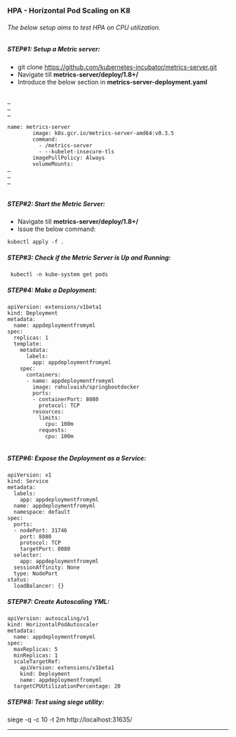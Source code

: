 ### HPA - Horizontal Pod Scaling on K8
###### The below setup aims to test HPA on CPU utilization. 

##### STEP#1: Setup a Metric server: </br>
  - git clone https://github.com/kubernetes-incubator/metrics-server.git </br>
  - Navigate till **metrics-server/deploy/1.8+/** </br>
  - Introduce the below section in **metrics-server-deployment.yaml** </br> </br>

```
…
…
…

name: metrics-server
        image: k8s.gcr.io/metrics-server-amd64:v0.3.5
        command:
          - /metrics-server
          - --kubelet-insecure-tls
        imagePullPolicy: Always
        volumeMounts:
…
…
…
        
 ```
##### STEP#2: Start the Metric Server: </br>
  - Navigate till **metrics-server/deploy/1.8+/** </br>
  - Issue the below command: </br>
  ```
  kubectl apply -f .
  ```
  
##### STEP#3: Check if the Metric Server is Up and Running: </br> 
```
 kubectl -n kube-system get pods
```
##### STEP#4: Make a Deployment:
```
apiVersion: extensions/v1beta1
kind: Deployment
metadata:
  name: appdeploymentfromyml
spec:
  replicas: 1
  template:
    metadata:
      labels:
        app: appdeploymentfromyml
    spec:
      containers:
      - name: appdeploymentfromyml
        image: rahulvaish/springbootdocker
        ports:
        - containerPort: 8080
          protocol: TCP
        resources:
          limits:
            cpu: 100m
          requests:
            cpu: 100m
            
```
##### STEP#6: Expose the Deployment as a Service:
```
apiVersion: v1
kind: Service
metadata:
  labels:
    app: appdeploymentfromyml
  name: appdeploymentfromyml
  namespace: default
spec:
  ports:
  - nodePort: 31746
    port: 8080
    protocol: TCP
    targetPort: 8080
  selector:
    app: appdeploymentfromyml
  sessionAffinity: None
  type: NodePort
status:
  loadBalancer: {}
```
##### STEP#7: Create Autoscaling YML:
```
apiVersion: autoscaling/v1
kind: HorizontalPodAutoscaler
metadata:
  name: appdeploymentfromyml
spec:
  maxReplicas: 5
  minReplicas: 1
  scaleTargetRef:
    apiVersion: extensions/v1beta1
    kind: Deployment
    name: appdeploymentfromyml
  targetCPUUtilizationPercentage: 20
```
##### STEP#8: Test using *siege* utility:
siege -q -c 10 -t 2m http://localhost:31635/

<hr>

